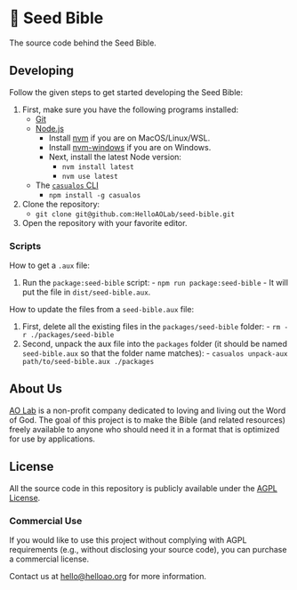 # 📖 Seed Bible
The source code behind the Seed Bible.

## Developing

Follow the given steps to get started developing the Seed Bible:

1. First, make sure you have the following programs installed:
    -   [Git](https://git-scm.com/downloads)
    -   [Node.js](https://nodejs.org)
        -   Install [nvm](https://github.com/nvm-sh/nvm) if you are on MacOS/Linux/WSL.
        -   Install [nvm-windows](https://github.com/coreybutler/nvm-windows) if you are on Windows.
        -   Next, install the latest Node version:
            -   `nvm install latest`
            -   `nvm use latest`
    -   The [`casualos` CLI](https://www.npmjs.com/package/casualos)
        -   `npm install -g casualos`
2. Clone the repository:
    -   `git clone git@github.com:HelloAOLab/seed-bible.git`
3. Open the repository with your favorite editor.

### Scripts

How to get a `.aux` file:

1.   Run the `package:seed-bible` script:
    -   `npm run package:seed-bible`
    -   It will put the file in `dist/seed-bible.aux`.

How to update the files from a `seed-bible.aux` file:

1.   First, delete all the existing files in the `packages/seed-bible` folder:
    -   `rm -r ./packages/seed-bible`
2.   Second, unpack the aux file into the `packages` folder (it should be named `seed-bible.aux` so that the folder name matches):
    -   `casualos unpack-aux path/to/seed-bible.aux ./packages`

## About Us

[AO Lab](https://helloao.org/) is a non-profit company dedicated to loving and living out the Word of God. The goal of this project is to make the Bible (and related resources) freely available to anyone who should need it in a format that is optimized for use by applications.

## License

All the source code in this repository is publicly available under the [AGPL License](./LICENSE).

### Commercial Use

If you would like to use this project without complying with AGPL requirements (e.g., without disclosing your source code), you can purchase a commercial license.

Contact us at [hello@helloao.org](mailto:hello@helloao.org) for more information.